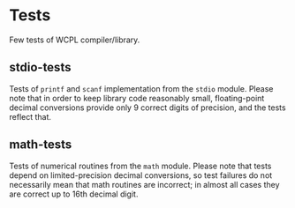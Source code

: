 Tests
=====

Few tests of WCPL compiler/library.

## stdio-tests

Tests of `printf` and `scanf` implementation from the `stdio` module.
Please note that in order to keep library code reasonably small, floating-point
decimal conversions provide only 9 correct digits of precision, and the
tests reflect that.

## math-tests

Tests of numerical routines from the `math` module.
Please note that tests depend on limited-precision decimal conversions, so
test failures do not necessarily mean that math routines are incorrect;
in almost all cases they are correct up to 16th decimal digit.
